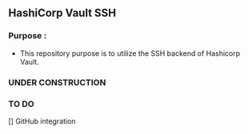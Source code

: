 ## HashiCorp Vault SSH

### Purpose :

- This repository purpose is to utilize the SSH backend of Hashicorp Vault.


### UNDER CONSTRUCTION
### TO DO

[] GitHub integration